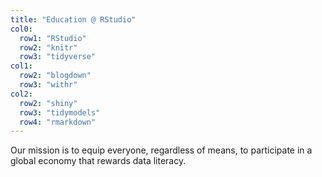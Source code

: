 ```yaml
---
title: "Education @ RStudio"
col0:
  row1: "RStudio"
  row2: "knitr"
  row3: "tidyverse"
col1:
  row2: "blogdown"
  row3: "withr"
col2:
  row2: "shiny"
  row3: "tidymodels"
  row4: "rmarkdown"
---
```


Our mission is to equip everyone, regardless of means, to participate in a global economy that rewards data literacy.
